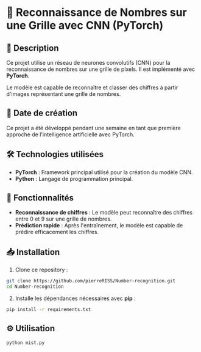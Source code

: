 # **🤖 Reconnaissance de Nombres sur une Grille avec CNN (PyTorch)**

## **📝 Description**

Ce projet utilise un réseau de neurones convolutifs (CNN) pour la reconnaissance de nombres sur une grille de pixels. Il est implémenté avec **PyTorch**.

Le modèle est capable de reconnaître et classer des chiffres à partir d'images représentant une grille de nombres.

## **📅 Date de création**

Ce projet a été développé pendant une semaine en tant que première approche de l'intelligence artificielle avec PyTorch.

## **🛠️ Technologies utilisées**

- **PyTorch** : Framework principal utilisé pour la création du modèle CNN.
- **Python** : Langage de programmation principal.

## **🚀 Fonctionnalités**

- **Reconnaissance de chiffres** : Le modèle peut reconnaître des chiffres entre 0 et 9 sur une grille de nombres.
- **Prédiction rapide** : Après l'entraînement, le modèle est capable de prédire efficacement les chiffres.

## **📥 Installation**

1. Clone ce repository :

```bash
git clone https://github.com/pierreRISS/Number-recognition.git
cd Number-recognition
```

2. Installe les dépendances nécessaires avec **pip** :

```bash
pip install -r requirements.txt
```

## **⚙️ Utilisation**

```bash
python mist.py
```
